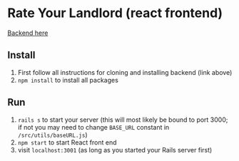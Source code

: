 # Rate Your Landlord (react frontend)

[Backend here](https://www.github.com/d-otis/rate-your-landlord-backend)

## Install
1. First follow all instructions for cloning and installing backend (link above)
1. `npm install` to install all packages

## Run
1. `rails s` to start your server (this will most likely be bound to port 3000; if not you may need to change `BASE_URL` constant in `/src/utils/baseURL.js`)
1. `npm start` to start React front end
1. visit `localhost:3001` (as long as you started your Rails server first)